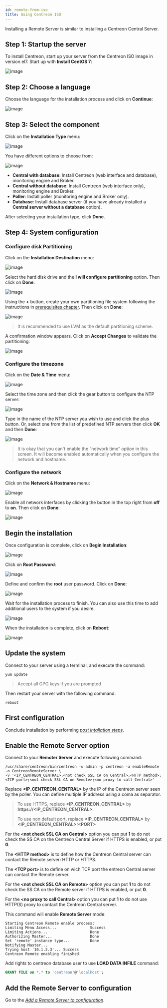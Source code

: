 ```yaml
---
id: remote-from-iso
title: Using Centreon ISO
---
```


Installing a Remote Server is similar to installing a Centreon Central Server.

## Step 1: Startup the server

To install Centreon, start up your server from the Centreon ISO image in version el7.
Start up with **Install CentOS 7**:

![image](assets/installation/01_bootmenu.png)

## Step 2: Choose a language

Choose the language for the installation process and click on **Continue**:

![image](assets/installation/02_select_install_lang.png)

## Step 3: Select the component

Click on the **Installation Type** menu:

![image](assets/installation/03_menu_type_install.png)

You have different options to choose from:

![image](assets/installation/04_form_type_install.png)

* **Central with database**: Install Centreon (web interface and database), monitoring engine and Broker.
* **Central without database**: Install Centreon (web interface only), monitoring engine and Broker.
* **Poller**: Install poller (monitoring engine and Broker only).
* **Database**: Install database server (if you have already installed a **Central server without a database** option).

After selecting your installation type, click **Done**.

## Step 4: System configuration

### Configure disk Partitioning

Click on the **Installation Destination** menu:

![image](assets/installation/05_menu_filesystem.png)

Select the hard disk drive and the **I will configure partitioning** option. Then click on **Done**:

![image](assets/installation/06_select_disk.png)

Using the **+** button, create your own partitioning file system following the instructions in
[prerequisites chapter](prerequisites.html). Then click on **Done**:

![image](assets/installation/07_partitioning_filesystem.png)

> It is recommended to use LVM as the default partitioning scheme.

A confirmation window appears. Click on **Accept Changes** to validate the partitioning:

![image](assets/installation/08_apply_changes.png)

### Configure the timezone

Click on the **Date & Time** menu:

![image](assets/installation/11_menu_timezone.png)

Select the time zone and then click the gear button to configure the NTP server:

![image](assets/installation/12_select_timzeone.png)

Type in the name of the NTP server you wish to use and click the plus button. Or, select one from the list of
predefined NTP servers then click **OK** and then **Done**:

![image](assets/installation/13_enable_ntp.png)

> It is okay that you can't enable the “network time” option in this screen. It will become enabled automatically when
> you configure the network and hostname.

### Configure the network

Click on the **Network & Hostname** menu:

![image](assets/installation/09_menu_network.png)

Enable all network interfaces by clicking the button in the top right from **off** to **on**. Then click on **Done**:

![image](assets/installation/10_network_hostname.png)

## Begin the installation

Once configuration is complete, click on **Begin Installation**:

![image](assets/installation/14_begin_install.png)

Click on **Root Password**:

![image](assets/installation/15_menu_root_password.png)

Define and confirm the **root** user password. Click on **Done**:

![image](assets/installation/16_define_root_password.png)

Wait for the installation process to finish. You can also use this time to add additional users to the system if you
desire.

![image](assets/installation/17_wait_install.png)

When the installation is complete, click on **Reboot**:

![image](assets/installation/18_reboot_server.png)

## Update the system

Connect to your server using a terminal, and execute the command:

``` shell
yum update
```

> Accept all GPG keys if you are prompted

Then restart your server with the following command:

``` shell
reboot
```

## First configuration

Conclude installation by performing *[post intallation steps](post-install.html#Web-installation)*.

## Enable the Remote Server option

Connect to your **Remoter Server** and execute following command:

``` shell
/usr/share/centreon/bin/centreon -u admin -p centreon -a enableRemote -o CentreonRemoteServer \
-v '<IP_CENTREON_CENTRAL>;<not check SSL CA on Central>;<HTTP method>;<TCP port>;<not check SSL CA on Remote>;<no proxy to call Central>'
```

Replace **\<IP_CENTREON_CENTRAL\>** by the IP of the Centreon server seen by
the poller. You can define multiple IP address using a coma as separator.

> To use HTTPS, replace **\<IP_CENTREON_CENTRAL\>** by
> **https://\<IP_CENTREON_CENTRAL\>**.
>
> To use non default port, replace **\<IP_CENTREON_CENTRAL\>** by
> **\<IP_CENTREON_CENTRAL\>:\<PORT\>**

For the **\<not check SSL CA on Central\>** option you can put **1** to do not
check the SS CA on the Centreon Central Server if HTTPS is enabled, or put
**0**.

The **\<HTTP method\>** is to define how the Centreon Central server can
contact the Remote server: HTTP or HTTPS.

The **\<TCP port\>** is to define on wich TCP port the entreon Central
server can contact the Remote server.

For the **\<not check SSL CA on Remote\>** option you can put **1** to do not
check the SS CA on the Remote server if HTTPS is enabled, or put **0**.

For the **\<no proxy to call Central\>** option you can put **1** to do not use
HTTP(S) proxy to contact the Centreon Central server.

This command will enable **Remote Server** mode:

``` shell
Starting Centreon Remote enable process:
Limiting Menu Access...               Success
Limiting Actions...                   Done
Authorizing Master...                 Done
Set 'remote' instance type...         Done
Notifying Master...
Trying host '10.1.2.3'... Success
Centreon Remote enabling finished.
```

Add rights to centreon database user to use **LOAD DATA INFILE** command:

``` SQL
GRANT FILE on *.* to 'centreon'@'localhost';
```

## Add the Remote Server to configuration

Go to the *[Add a Remote Server to configuration](add-remote-server-to-configuration.html)*.
